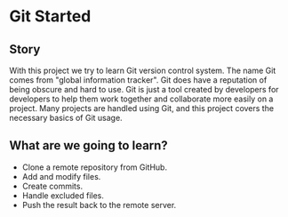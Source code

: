 # Git Started

## Story

With this project we try to learn Git version control system. The name Git comes from "global information tracker".
Git does have a reputation of being obscure and hard to use. Git is just a tool created by developers for developers to help them work together and collaborate more easily on a project.
Many projects are handled using Git, and this project covers the necessary basics of Git usage.

## What are we going to learn?

- Clone a remote repository from GitHub.
- Add and modify files.
- Create commits.
- Handle excluded files.
- Push the result back to the remote server.
